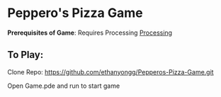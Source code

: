 # Peppero's Pizza Game

**Prerequisites of Game**: Requires Processing [Processing](https://processing.org/download)

## To Play:

Clone Repo: https://github.com/ethanyongg/Pepperos-Pizza-Game.git

Open Game.pde and run to start game